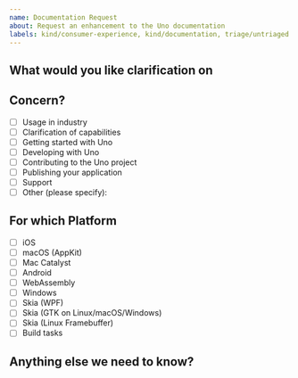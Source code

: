 ```yaml
---
name: Documentation Request
about: Request an enhancement to the Uno documentation
labels: kind/consumer-experience, kind/documentation, triage/untriaged
---
```


<!-- Please only use this template for submitting documentation requests -->

## What would you like clarification on

## Concern?

- [ ] Usage in industry
- [ ] Clarification of capabilities
- [ ] Getting started with Uno
- [ ] Developing with Uno
- [ ] Contributing to the Uno project
- [ ] Publishing your application
- [ ] Support
- [ ] Other (please specify):

## For which Platform

- [ ] iOS
- [ ] macOS (AppKit)
- [ ] Mac Catalyst
- [ ] Android
- [ ] WebAssembly
- [ ] Windows
- [ ] Skia (WPF)
- [ ] Skia (GTK on Linux/macOS/Windows)
- [ ] Skia (Linux Framebuffer)
- [ ] Build tasks

## Anything else we need to know?

<!-- We would love to know of any friction, apart from knowledge, that prevented you from sending in a pull-request -->
